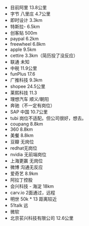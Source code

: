 - 目前阿里 13.8公里
- 字节 八里庄 4.7公里
- 即时设计 3.3km
- 特斯拉- 6.5km
- 创客贴 500m
- paypal 6.2km
- freewheel 6.8km
- apple 9.5km
- cettire 3.3km（简历投了没反应）
- 联通 未知
- 中税 11.9公里
- funPlus 17.6
- 广推科技 9.3km
- shopee 24.5公里
- 莱熙科技 11.3
- 理想汽车 顺义/朝阳
- 奔驰（不一定有岗位）
- SAP 中国  10.7公里
- tubi 岗位不适配。但公司很好，想去。
- coupang 8.8km
- 360 8.8km
- 美餐 8.8km
- 豆瓣 无岗位
- redhat无岗位
- nvidia 无前端岗位
- 上海更赢 无岗位
- 微博 沟通无反应
- 爱奇艺 8.9km
- 阿拉丁控股 
- 会兴科技 - 海淀 18km
- carv.io 2面通过，远程
- 明世 50k * 13 距离较近
- 51talk 远
- 微软
- 北京苌兴科技有限公司 12.6公里